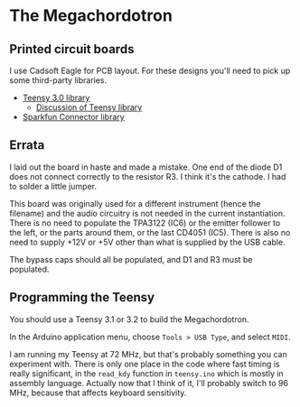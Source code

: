 The Megachordotron
====

Printed circuit boards
----

I use Cadsoft Eagle for PCB layout. For these designs you'll need to pick up
some third-party libraries.

* [Teensy 3.0 library](https://forum.pjrc.com/attachment.php?attachmentid=184&d=1358973338)
  - [Discussion of Teensy library](https://www.pjrc.com/teensy/eagle_lib.html)
* [Sparkfun Connector library](https://github.com/sparkfun/SparkFun-Eagle-Libraries)

Errata
----

I laid out the board in haste and made a mistake. One end of the diode D1 does not
connect correctly to the resistor R3. I think it's the cathode. I had to solder a
little jumper.

This board was originally used for a different instrument (hence the filename) and
the audio circuitry is not needed in the current instantiation. There is no need to
populate the TPA3122 (IC6) or the emitter follower to the left, or the parts around
them, or the last CD4051 (IC5). There is also no need to supply +12V or +5V other
than what is supplied by the USB cable.

The bypass caps should all be populated, and D1 and R3 must be populated.

Programming the Teensy
----

You should use a Teensy 3.1 or 3.2 to build the Megachordotron.

In the Arduino application menu, choose `Tools > USB Type`, and select `MIDI`.

I am running my Teensy at 72 MHz, but that's probably something you can experiment
with. There is only one place in the code where fast timing is really significant,
in the `read_kdy` function in `teensy.ino` which is mostly in assembly language.
Actually now that I think of it, I'll probably switch to 96 MHz, because that
affects keyboard sensitivity.
